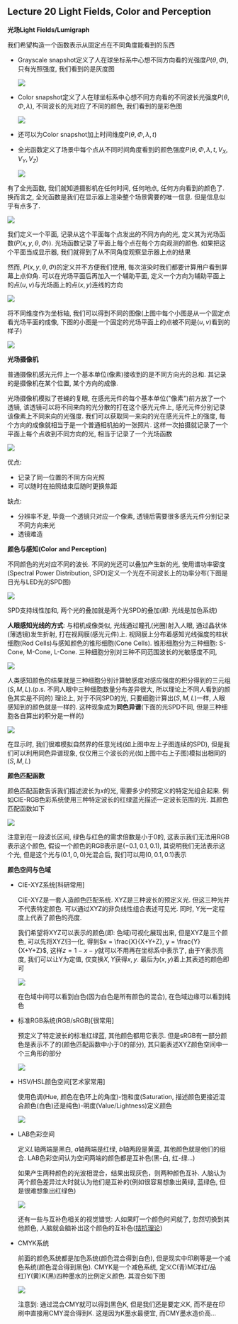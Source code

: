 ## Lecture 20 Light Fields, Color and Perception

**光场Light Fields/Lumigraph**

我们希望构造一个函数表示从固定点在不同角度能看到的东西

- Grayscale snapshot定义了人在球坐标系中心想不同方向看的光强度$P(\theta, \Phi)$, 只有光照强度, 我们看到的是灰度图

  ![](./img/20-1.png)

- Color snapshot定义了人在球坐标系中心想不同方向看的不同波长光强度$P(\theta, \Phi,\lambda)$, 不同波长的光对应了不同的颜色, 我们看到的是彩色图

  ![](./img/20-2.png)

- 还可以为Color snapshot加上时间维度$P(\theta, \Phi,\lambda, t)$

- 全光函数定义了场景中每个点从不同时间角度看到的颜色强度$P(\theta, \Phi,\lambda, t, V_X, V_Y, V_Z)$

  ![](./img/20-3.png)

有了全光函数, 我们就知道摄影机在任何时间, 任何地点, 任何方向看到的颜色了. 换而言之, 全光函数是我们在显示器上渲染整个场景需要的唯一信息. 但是信息似乎有点多了.  

![](./img/20-4.png)

我们定义一个平面, 记录从这个平面每个点发出的不同方向的光, 定义其为光场函数($P(x,y,\theta,\Phi)$). 光场函数记录了平面上每个点在每个方向观测的颜色. 如果把这个平面当成显示器, 我们就得到了从不同角度观察显示器上点的结果

然而, $P(x,y,\theta,\Phi)$的定义并不方便我们使用, 每次渲染时我们都要计算用户看到屏幕上点仰角. 可以在光场平面后再加入一个辅助平面, 定义一个方向为辅助平面上的点$(u,v)$与光场面上的点$(x,y)$连线的方向

![](./img/20-5.png)

将不同维度作为坐标轴, 我们可以得到不同的图像(上图中每个小图是从一个固定点看光场平面的成像, 下图的小图是一个固定的光场平面上的点被不同是$(u,v)$看到的样子)

![](./img/20-6.png)

**光场摄像机**

普通摄像机感光元件上一个基本单位(像素)接收到的是不同方向光的总和. 其记录的是摄像机在某个位置, 某个方向的成像. 

光场摄像机模拟了苍蝇的复眼, 在感光元件的每个基本单位("像素")前方放了一个透镜, 该透镜可以将不同来向的光分散的打在这个感光元件上, 感光元件分别记录该像素上不同来向的光强度. 我们可以获取同一来向的光在感光元件上的强度, 每个方向的成像就相当于是一个普通相机拍的一张照片. 这样一次拍摄就记录了一个平面上每个点收到不同方向的光, 相当于记录了一个光场函数

![](./img/20-7.png)

优点: 

- 记录了同一位置的不同方向光照
- 可以随时在拍照结束后随时更换焦距

缺点: 

- 分辨率不足, 毕竟一个透镜只对应一个像素, 透镜后需要很多感光元件分别记录不同方向来光
- 透镜难造

**颜色与感知(Color and Perception)**

不同颜色的光对应不同的波长. 不同的光还可以叠加产生新的光, 使用谱功率密度(Spectral Power Distribution, SPD)定义一个光在不同波长上的功率分布(下图是日光与LED光的SPD图)

![](./img/20-8.png)

SPD支持线性加和, 两个光的叠加就是两个光SPD的叠加(即: 光线是加色系统)

**人眼感知光线的方式**: 与相机成像类似, 光线通过瞳孔(光圈)射入人眼, 通过晶状体(薄透镜)发生折射, 打在视网膜(感光元件)上. 视网膜上分布着感知光线强度的柱状细胞(Rod Cells)与感知颜色的锥形细胞(Cone Cells). 锥形细胞分为三种细胞: S-Cone, M-Cone, L-Cone. 三种细胞分别对三种不同范围波长的光敏感度不同, 

![](./img/20-9.png)

人类感知颜色的结果就是三种细胞分别计算敏感度对感应强度的积分得到的三元组$(S,M,L)$.(p.s. 不同人眼中三种细胞数量分布差异很大, 所以理论上不同人看到的颜色其实是不同的) 理论上, 对于不同SPD的光, 只要细胞计算出$(S,M,L)$一样, 人眼感知到的颜色就是一样的. 这种现象成为**同色异谱**(下面的光SPD不同, 但是三种细胞各自算出的积分是一样的)

![](./img/20-10.png)

在显示时, 我们很难模拟自然界的任意光线(如上图中左上子图连续的SPD), 但是我们可以利用同色异谱现象, 仅仅用三个波长的光(如上图中右上子图)模拟出相同的$(S,M,L)$

**颜色匹配函数**

颜色匹配函数告诉我们描述波长为$x$的光, 需要多少的预定义的特定光组合起来. 例如CIE-RGB色彩系统使用三种特定波长的红绿蓝光描述一定波长范围的光. 其颜色匹配函数如下

![](./img/20-11.png)

注意到在一段波长区间, 绿色与红色的需求倍数是小于0的, 这表示我们无法用RGB表示这个颜色, 假设一个颜色的RGB表示是$(-0.1, 0.1, 0.1)$, 其说明我们无法表示这个光, 但是这个光与$(0.1,0,0)$光混合后, 我们可以用$(0,0.1,0.1)$表示

**颜色空间与色域**

- CIE-XYZ系统[科研常用]

  CIE-XYZ是一套人造颜色匹配系统. XYZ是三种波长的预定义光. 但这三种光并不代表特定颜色. 可以通过XYZ的非负线性组合表述可见光. 同时, Y光一定程度上代表了颜色的亮度. 

  我们希望将XYZ可以表示的颜色(即: 色域)可视化展现出来, 但是XYZ是三个颜色, 可以先将XYZ归一化, 得到$x = \frac{X}{X+Y+Z}, y = \frac{Y}{X+Y+Z}$, 这样$z = 1-x-y$就可以不用再在坐标系中表示了, 由于Y表示亮度, 我们可以让Y为定值, 仅变换$X,Y$获得$x,y$. 最后为$(x,y)$着上其表述的颜色即可

  ![](./img/20-12.png)

  在色域中间可以看到白色(因为白色是所有颜色的混合), 在色域边缘可以看到纯色

- 标准RGB系统(RGB/sRGB)[很常用]

  预定义了特定波长的标准红绿蓝, 其他颜色都用它表示. 但是sRGB有一部分颜色是表示不了的(颜色匹配函数中小于0的部分), 其只能表述XYZ颜色空间中一个三角形的部分

  ![](./img/20-13.png)

- HSV/HSL颜色空间[艺术家常用]

  使用色调(Hue, 颜色在色环上的角度)-饱和度(Saturation, 描述颜色更接近混合颜色(白色)还是纯色)-明度(Value/Lightness)定义颜色

  ![](./img/20-14.png)

- LAB色彩空间

  定义$L$轴两端是黑白, $a$轴两端是红绿, $b$轴两段是黄蓝, 其他颜色就是他们的组合. LAB色彩空间认为空间两端的颜色都是互补色(黑-白, 红-绿...)

  如果产生两种颜色的光波相混合，结果出现灰色，则两种颜色互补. 人脑认为两个颜色差异过大时就认为他们是互补的(例如很容易想象出黄绿, 蓝绿色, 但是很难想象出红绿色)

  ![](./img/20-15.png)

  还有一些与互补色相关的视觉错觉: 人如果盯一个颜色时间就了, 忽然切换到其他颜色, 人脑就会脑补出这个颜色的互补色([拮抗理论](https://www.verywellmind.com/what-is-the-opponent-process-theory-of-color-vision-2795830))

- CMYK系统

  前面的颜色系统都是加色系统(颜色混合得到白色), 但是现实中印刷等是一个减色系统(颜色混合得到黑色). CMYK是一个减色系统, 定义C(青)M(洋红/品红)Y(黄)K(黑)四种墨水的比例定义颜色. 其混合如下图

  ![](./img/20-16.png)

  注意到: 通过混合CMY就可以得到黑色K, 但是我们还是要定义K, 而不是在印刷中直接用CMY混合得到K. 这是因为K墨水最便宜, 而CMY墨水造价高...

